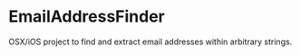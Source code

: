 EmailAddressFinder
==================

OSX/iOS project to find and extract email addresses within arbitrary strings.